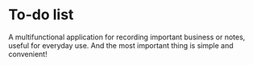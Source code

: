 # To-do list
A multifunctional application for recording important business or notes, useful for everyday use. And the most important thing is simple and convenient!
